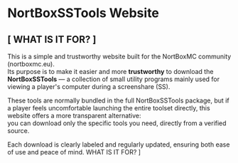 # NortBoxSSTools Website

## [ WHAT IS IT FOR? ]

This is a simple and trustworthy website built for the NortBoxMC community (nortboxmc.eu).  
Its purpose is to make it easier and more **trustworthy** to download the **NortBoxSSTools** — a collection of small utility programs mainly used for viewing a player's computer during a screenshare (SS).

These tools are normally bundled in the full NortBoxSSTools package, but if a player feels uncomfortable launching the entire toolset directly, this website offers a more transparent alternative:  
you can download only the specific tools you need, directly from a verified source.

Each download is clearly labeled and regularly updated, ensuring both ease of use and peace of mind. WHAT IS IT FOR? ]
